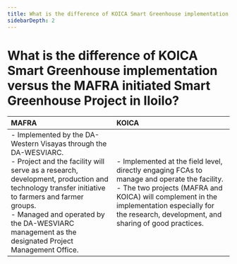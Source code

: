 ```yaml
---
title: What is the difference of KOICA Smart Greenhouse implementation versus the MAFRA initiated Smart Greenhouse Project in Iloilo?
sidebarDepth: 2
---
```


# What is the difference of KOICA Smart Greenhouse implementation versus the MAFRA initiated Smart Greenhouse Project in Iloilo?


 | MAFRA                                                            | KOICA                                                                       |
 | :--------------------------------------------------------------  | :-------------------------------------------------------------------------- |
 | - Implemented by the DA-Western Visayas through the DA-WESVIARC. <br/> - Project and the facility will serve as a research, development, production and technology transfer initiative to farmers and farmer groups. <br/> - Managed and operated by the DA-WESVIARC management as the designated Project Management Office.  | - Implemented at the field level, directly engaging FCAs to manage and operate the facility. <br/> - The two projects (MAFRA and KOICA) will complement in the implementation especially for the research, development, and sharing of good practices. |
